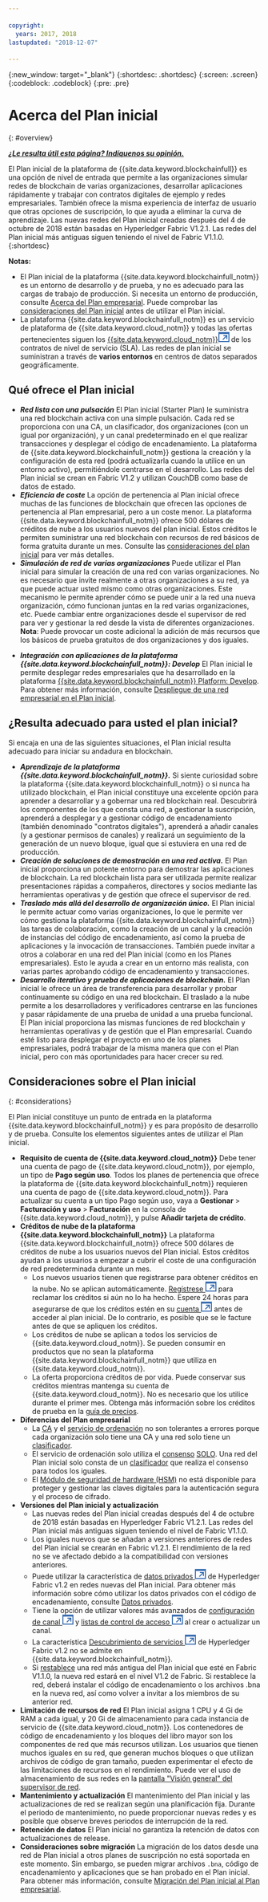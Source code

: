 ```yaml
---

copyright:
  years: 2017, 2018
lastupdated: "2018-12-07"

---
```


{:new_window: target="_blank"}
{:shortdesc: .shortdesc}
{:screen: .screen}
{:codeblock: .codeblock}
{:pre: .pre}

# Acerca del Plan inicial
{: #overview}


***[¿Le resulta útil esta página? Indíquenos su opinión.](https://www.surveygizmo.com/s3/4501493/IBM-Blockchain-Documentation)***


El Plan inicial de la plataforma de {{site.data.keyword.blockchainfull}} es una opción de nivel de entrada que permite a las organizaciones simular redes de blockchain de varias organizaciones, desarrollar aplicaciones rápidamente y trabajar con contratos digitales de ejemplo y redes empresariales. También ofrece la misma experiencia de interfaz de usuario que otras opciones de suscripción, lo que ayuda a eliminar la curva de aprendizaje. Las nuevas redes del Plan inicial creadas después del 4 de octubre de 2018 están basadas en Hyperledger Fabric V1.2.1. Las redes del Plan inicial más antiguas siguen teniendo el nivel de Fabric V1.1.0.
{:shortdesc}

**Notas:**
- El Plan inicial de la plataforma {{site.data.keyword.blockchainfull_notm}} es un entorno de desarrollo y de prueba, y no es adecuado para las cargas de trabajo de producción. Si necesita un entorno de producción, consulte [Acerca del Plan empresarial](/docs/services/blockchain/enterprise_plan.html). Puede comprobar las [consideraciones del Plan inicial](#considerations) antes de utilizar el Plan inicial.
- La plataforma {{site.data.keyword.blockchainfull_notm}} es un servicio de plataforma de {{site.data.keyword.cloud_notm}} y todas las ofertas pertenecientes siguen
los [{{site.data.keyword.cloud_notm}}![Icono de enlace externo](images/external_link.svg "Icono de enlace externo")](http://www-03.ibm.com/software/sla/sladb.nsf/sla/bm "términos de servicio de {{site.data.keyword.cloud_notm}}") de los contratos de nivel de servicio (SLA). Las redes de plan inicial se suministran a través de **varios entornos** en centros de datos separados geográficamente.

## Qué ofrece el Plan inicial

- **_Red lista con una pulsación_**
El Plan inicial (Starter Plan) le suministra una red blockchain activa con una simple pulsación. Cada red se proporciona con una CA, un clasificador, dos organizaciones (con un igual por organización), y un canal predeterminado en el que realizar transacciones y desplegar el código de encadenamiento. La plataforma de {{site.data.keyword.blockchainfull_notm}} gestiona la creación y la configuración de esta red (podrá actualizarla cuando la utilice en un entorno activo), permitiéndole centrarse en el desarrollo. Las redes del Plan inicial se crean en Fabric V1.2 y utilizan CouchDB como base de datos de estado. <!--The free trial provides you up to two organizations and two peers.-->
- **_Eficiencia de coste_**
La opción de pertenencia al Plan inicial ofrece muchas de las funciones de blockchain que ofrecen las opciones de pertenencia al Plan empresarial, pero a un coste menor. La plataforma {{site.data.keyword.blockchainfull_notm}} ofrece 500 dólares de créditos de nube a los usuarios nuevos del plan inicial. Estos créditos le permiten suministrar una red blockchain con recursos de red básicos de forma gratuita durante un mes. Consulte las [consideraciones del plan inicial](#starter-plan-considerations) para ver más detalles.
- **_Simulación de red de varias organizaciones_**
Puede utilizar el Plan inicial para simular la creación de una red con varias organizaciones. No es necesario que invite realmente a otras organizaciones a su red, ya que puede actuar usted mismo como otras organizaciones. Este mecanismo le permite aprender cómo se puede unir a la red una nueva organización, cómo funcionan juntas en la red varias organizaciones, etc. Puede cambiar entre organizaciones desde el supervisor de red para ver y gestionar la red desde la vista de diferentes organizaciones.
    **Nota**: Puede provocar un coste adicional la adición de más recursos que los básicos de prueba gratuitos de dos organizaciones y dos iguales.
<!-- - **_Easy to deploy sample applications_**
    Starter Plan uses the Toolchain service in {{site.data.keyword.cloud_notm}} to deploy samples with simple clicks. After you deploy and launch a sample, the chaincode and applications automatically run for your blockchain network. For more information about sample applications, see [Deploying sample applications](/docs/services/blockchain/howto/prebuilt_samples.html). -->
- **_Integración con aplicaciones de la plataforma {{site.data.keyword.blockchainfull_notm}}: Develop_**
El Plan inicial le permite desplegar redes empresariales que ha desarrollado en la plataforma [{{site.data.keyword.blockchainfull_notm}} Platform: Develop](https://blockchaindevelop.mybluemix.net/login). Para obtener más información, consulte [Despliegue de una red empresarial en el Plan inicial](/docs/services/blockchain/develop_starter.html).

## ¿Resulta adecuado para usted el plan inicial?

Si encaja en una de las siguientes situaciones, el Plan inicial resulta adecuado para iniciar su andadura en blockchain.
- **_Aprendizaje de la plataforma {{site.data.keyword.blockchainfull_notm}}._**
    Si siente curiosidad sobre la plataforma {{site.data.keyword.blockchainfull_notm}} o si nunca ha utilizado blockchain, el Plan inicial constituye una excelente opción para aprender a desarrollar y a gobernar una red blockchain real. Descubrirá los componentes de los que consta una red, a gestionar la suscripción, aprenderá a desplegar y a gestionar código de encadenamiento (también denominado "contratos digitales"), aprenderá a añadir canales (y a gestionar permisos de canales) y realizará un seguimiento de la generación de un nuevo bloque, igual que si estuviera en una red de producción.
- **_Creación de soluciones de demostración en una red activa._**
    El Plan inicial proporciona un potente entorno para demostrar las aplicaciones de blockchain. La red blockchain lista para ser utilizada permite realizar presentaciones rápidas a compañeros, directores y socios mediante las herramientas operativas y de gestión que ofrece el supervisor de red.
- **_Traslado más allá del desarrollo de organización único._**
    El Plan inicial le permite actuar como varias organizaciones, lo que le permite ver cómo gestiona la plataforma {{site.data.keyword.blockchainfull_notm}} las tareas de colaboración, como la creación de un canal y la creación de instancias del código de encadenamiento, así como la prueba de aplicaciones y la invocación de transacciones. También puede invitar a otros a colaborar en una red del Plan inicial (como en los Planes empresariales). Esto le ayuda a crear en un entorno más realista, con varias partes aprobando código de encadenamiento y transacciones.
- **_Desarrollo iterativo y prueba de aplicaciones de blockchain._**
    El Plan inicial le ofrece un área de transferencia para desarrollar y probar continuamente su código en una red blockchain. El traslado a la nube permite a los desarrolladores y verificadores centrarse en las funciones y pasar rápidamente de una prueba de unidad a una prueba funcional. El Plan inicial proporciona las mismas funciones de red blockchain y herramientas operativas y de gestión que el Plan empresarial. Cuando esté listo para desplegar el proyecto en uno de los planes empresariales, podrá trabajar de la misma manera que con el Plan inicial, pero con más oportunidades para hacer crecer su red.


## Consideraciones sobre el Plan inicial
{: #considerations}

El Plan inicial constituye un punto de entrada en la plataforma {{site.data.keyword.blockchainfull_notm}} y es para propósito de desarrollo y de prueba.  Consulte los elementos siguientes antes de utilizar el Plan inicial.

- **Requisito de cuenta de {{site.data.keyword.cloud_notm}}**
Debe tener una cuenta de pago de {{site.data.keyword.cloud_notm}}, por ejemplo, un tipo de **Pago según uso**. Todos los planes de pertenencia que ofrece la plataforma de {{site.data.keyword.blockchainfull_notm}} requieren una cuenta de pago de {{site.data.keyword.cloud_notm}}. Para actualizar su cuenta a un tipo Pago según uso, vaya a **Gestionar** > **Facturación y uso** > **Facturación** en la consola de {{site.data.keyword.cloud_notm}}, y pulse **Añadir tarjeta de crédito**.
- **Créditos de nube de la plataforma {{site.data.keyword.blockchainfull_notm}}**
La plataforma {{site.data.keyword.blockchainfull_notm}} ofrece 500 dólares de créditos de nube a los usuarios nuevos del Plan inicial. Estos créditos ayudan a los usuarios a empezar a cubrir el coste de una configuración de red predeterminada durante un mes.
    - Los nuevos usuarios tienen que registrarse para obtener créditos en la nube. No se aplican automáticamente. [Regístrese ![Icono de enlace externo](images/external_link.svg "Icono de enlace externo")](https://www.ibm.com/account/reg/us-en/signup?formid=urx-32798 "registrarse") para reclamar los créditos si aún no lo ha hecho. Espere 24 horas para asegurarse de que los créditos estén en su [cuenta ![Icono de enlace externo](images/external_link.svg "Icono de enlace externo")](https://console.bluemix.net/docs/billing-usage/viewing_usage.html#credits "cuenta") antes de acceder al plan inicial. De lo contrario, es posible que se le facture antes de que se apliquen los créditos.
    - Los créditos de nube se aplican a todos los servicios de {{site.data.keyword.cloud_notm}}. Se pueden consumir en productos que no sean la plataforma {{site.data.keyword.blockchainfull_notm}} que utiliza en {{site.data.keyword.cloud_notm}}.
    - La oferta proporciona créditos de por vida. Puede conservar sus créditos mientras mantenga su cuenta de {{site.data.keyword.cloud_notm}}. No es necesario que los utilice durante el primer mes.
    Obtenga más información sobre los créditos de prueba en la [guía de precios](/docs/services/blockchain/howto/pricing.html#starter-plan-pricing).
- **Diferencias del Plan empresarial**
    - La [CA](/docs/services/blockchain/glossary.html#ca) y el [servicio de ordenación](/docs/services/blockchain/glossary.html#orderer) no son tolerantes a errores porque cada organización solo tiene una CA y una red solo tiene un [clasificador](/docs/services/blockchain/glossary.html#orderer).
    - El servicio de ordenación solo utiliza el [consenso](/docs/services/blockchain/glossary.html#consensus) [SOLO](/docs/services/blockchain/glossary.html#solo). Una red del Plan inicial solo consta de un [clasificador](/docs/services/blockchain/glossary.html#orderer) que realiza el consenso para todos los iguales.
    - El [Módulo de seguridad de hardware (HSM)](/docs/services/blockchain/glossary.html#hsm) no está disponible para proteger y gestionar las claves digitales para la autenticación segura y el proceso de cifrado.
- **Versiones del Plan inicial y actualización**
    - Las nuevas redes del Plan inicial creadas después del 4 de octubre de 2018 están basadas en Hyperledger Fabric V1.2.1. Las redes del Plan inicial más antiguas siguen teniendo el nivel de Fabric V1.1.0.
    - Los iguales nuevos que se añadan a versiones anteriores de redes del Plan inicial se crearán en Fabric v1.2.1. El rendimiento de la red no se ve afectado debido a la compatibilidad con versiones anteriores.
    - Puede utilizar la característica de [datos privados
![Icono de enlace externo](images/external_link.svg "Icono de enlace externo")](https://hyperledger-fabric.readthedocs.io/en/release-1.2/private-data-arch.html "datos privados") de Hyperledger Fabric v1.2 en redes nuevas del Plan inicial. Para obtener más información sobre cómo utilizar los datos privados con el código de encadenamiento, consulte
[Datos privados](/docs/services/blockchain/howto/develop_chaincode.html#private-data).
    - Tiene la opción de utilizar valores más avanzados de
[configuración de canal
![Icono de enlace externo](images/external_link.svg "Icono de enlace externo")](https://hyperledger-fabric.readthedocs.io/en/latest/config_update.html "Configuración de canal") y [listas de control de acceso
![Icono de enlace externo](images/external_link.svg "Icono de enlace externo")](https://hyperledger-fabric.readthedocs.io/en/latest/access_control.html "Listas de control de acceso") al crear o actualizar un canal.
    - La característica [Descubrimiento de servicios
![Icono de enlace externo](images/external_link.svg "Icono de enlace externo")](https://hyperledger-fabric.readthedocs.io/en/release-1.2/discovery-overview.html "Descubrimiento de servicios") de Hyperledger Fabric v1.2 no se admite en {{site.data.keyword.blockchainfull_notm}}.
    - Si [restablece](/docs/services/blockchain/v10_dashboard.html#reset-network) una red más antigua del Plan inicial que esté en Fabric V1.1.0, la nueva red estará en el nivel V1.2 de Fabric. Si restablece la red, deberá instalar el código de encadenamiento o los archivos .bna en la nueva red, así como volver a invitar a los miembros de su anterior red.
- **Limitación de recursos de red**
El Plan inicial asigna 1 CPU y 4 Gi de RAM a cada igual, y 20 Gi de almacenamiento para cada instancia de servicio de {{site.data.keyword.cloud_notm}}. Los contenedores de código de encadenamiento y los bloques del libro mayor son los componentes de red que más recursos utilizan. Los usuarios que tienen muchos iguales en su red, que generan muchos bloques o que utilizan archivos de código de gran tamaño, pueden experimentar el efecto de las limitaciones de recursos en el rendimiento. Puede ver el uso de almacenamiento de sus redes en la [pantalla "Visión general" del supervisor de red](/docs/services/blockchain/v10_dashboard.html#storage).
- **Mantenimiento y actualización**
    El mantenimiento del Plan inicial y las actualizaciones de red se realizan según una planificación fija. Durante el periodo de mantenimiento, no puede proporcionar nuevas redes y es posible que observe breves periodos de interrupción de la red.
- **Retención de datos**
El Plan inicial no garantiza la retención de datos con actualizaciones de release.
- **Consideraciones sobre migración**
La migración de los datos desde una red de Plan inicial a otros planes de suscripción no está soportada en este momento. Sin embargo, se pueden migrar archivos `.bna`, código de encadenamiento y aplicaciones que se han probado en el Plan inicial. Para obtener más información, consulte [Migración del Plan inicial al Plan empresarial](/docs/services/blockchain/howto/migrate_sp_ep.html).


<!--
## Migrating from Beta to GA
{: #beta-to-ga}

Starter Plan moves to the GA stage on June 14, 2018. Upon GA, {{site.data.keyword.blockchainfull_notm}} Platform offers $500 trial credits for each {{site.data.keyword.cloud_notm}} account to create blockchain networks with Starter Plan. For more information about the trial credits, see the *Starter Plan trial* section in [Starter Plan pricing](/docs/services/blockchain/howto/pricing.html#starter-plan-pricing). Ensure that you have a paid {{site.data.keyword.cloud_notm}} account, for example, a **Pay-As-You-Go** type.

Any blockchain networks that are created with Starter Plan Beta remains **free** until they are deleted **30 days** after the Starter Plan GA. Data migration is not supported from Starter Plan Beta networks to GA networks. **Your data in Beta networks will be lost.**  However, you can migrate your chaincode, business networks, and applications manually.
- If you have running chaincode in Beta networks, install and instantiate the chaincode in GA networks. For more information, see [Installing, instantiating, and updating a chaincode](/docs/services/blockchain/howto/install_instantiate_chaincode.html).
- If you deployed a business network on Beta networks, deploy the business network with the `.bna` file on GA networks. For more information, see [Deploying a business network on Starter Plan](/docs/services/blockchain/develop_starter.html).
- If you ran self-developed applications against Beta networks, update the API endpoints in your applications to point to GA network nodes. For more information, see [Adding network API endpoints to your application](/docs/services/blockchain/v10_application.html#adding-network-api-endpoints-to-your-application).
-->
